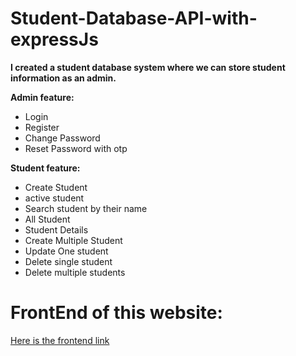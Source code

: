 # Student-Database-API-with-expressJs

**I created a student database system where we can store student information as an admin.**

**Admin feature:**

* Login
* Register
* Change Password
* Reset Password with otp

**Student feature:**

* Create Student
* active student
* Search student by their name
* All Student
* Student Details
* Create Multiple Student
* Update One student
* Delete single student
* Delete multiple students

# FrontEnd of this website: 

<a href="https://github.com/Ridowan-sajid/Student-Database-with-react">Here is the frontend link</a>
